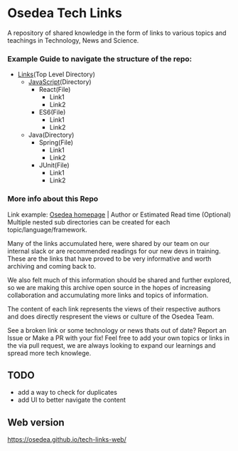 # Osedea Tech Links
A repository of shared knowledge in the form of links to various topics and teachings in Technology, News and Science.

### Example Guide to navigate the structure of the repo:
* [Links](https://github.com/Osedea/OsedeaTechLinks/tree/master/Links)(Top Level Directory)
    * [JavaScript](https://github.com/Osedea/OsedeaTechLinks/tree/master/Links/JavaScript)(Directory)
        * React(File)
            * Link1
            * Link2
        * ES6(File)
            * Link1
            * Link2
    * Java(Directory)
        * Spring(File)
            * Link1
            * Link2
        * JUnit(File)
            * Link1
            * Link2

### More info about this Repo
Link example: [Osedea homepage](https://osedea.com/en) | Author or Estimated Read time (Optional) \
Multiple nested sub directories can be created for each topic/language/framework.

Many of the links accumulated here, were shared by our team on our internal slack or are recommended readings for our new devs in training. These are the links that have proved to be very informative and worth archiving and coming back to.

We also felt much of this information should be shared and further explored, so we are making this archive open source in the hopes of increasing collaboration and accumulating more links and topics of information.

The content of each link represents the views of their respective authors and does directly respresent the views or culture of the Osedea Team.

See a broken link or some technology or news thats out of date? Report an Issue or Make a PR with your fix!
Feel free to add your own topics or links in the via pull request, we are always looking to expand our learnings and spread more tech knowlege.

## TODO
- add a way to check for duplicates
- add UI to better navigate the content

## Web version
https://osedea.github.io/tech-links-web/
